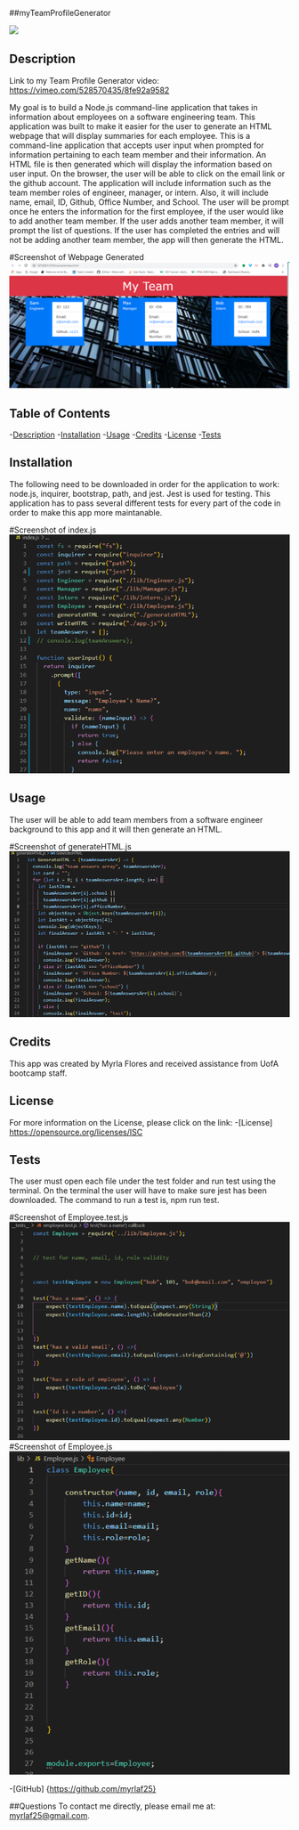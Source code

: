 
##myTeamProfileGenerator



<img src="https://img.shields.io/badge/License-ISC-blue.svg"></img>

## Description

Link to my Team Profile Generator video: https://vimeo.com/528570435/8fe92a9582 

My goal is to build a Node.js command-line application that takes in information about employees on a software engineering team. 
This application was built to make it easier for the user to generate an HTML webpage that will display summaries for each employee. 
This is a command-line application that accepts user input when prompted for information pertaining to each team member and their information. An HTML file is then generated which will display the information based on user input. On the browser, the user will be able to click on the email link or the github account. The application will include information such as the team member roles of engineer, manager, or intern. Also, it will include name, email, ID, Github, Office Number, and School. The user will be prompt once he enters the information for the first employee, if the user would like to add another team member. If the user adds another team member, it will prompt the list of questions. If the user has completed the entries and will not be adding another team member, the app will then generate the HTML. 

#Screenshot of Webpage Generated
<img src="./assets/TPG-webpage.png"   alt="photo holder">


## Table of Contents

-[Description](#description)
-[Installation](#installation)
-[Usage](#usage)
-[Credits](#credits)
-[License](#license)
-[Tests](#tests)


## Installation

The following need to be downloaded in order for the application to work: node.js, inquirer, bootstrap, path, and jest. Jest is used for testing. This application has to pass several different tests for every part of the code in order to make this app more maintanable. 

#Screenshot of index.js 
<img src="./assets/TPG-indexjs.png"   alt="photo holder">


## Usage

The user will be able to add team members from a software engineer background to this app and it will then generate an HTML. 

#Screenshot of generateHTML.js
<img src="./assets/TPG-generatehtml.png"   alt="photo holder">

    
## Credits

This app was created by Myrla Flores and received assistance from UofA bootcamp staff. 


## License

For more information on the License, please click on the link: 
-[License] https://opensource.org/licenses/ISC


## Tests
The user must open each file under the test folder and run test using the terminal. On the terminal the user will have to make sure jest has been downloaded. The command to run a test is, npm run test. 

#Screenshot of Employee.test.js
<img src="./assets/TPG-employeetestjs.png"   alt="photo holder">
#Screenshot of Employee.js
<img src="./assets/TPG-employeejs.png"   alt="photo holder">


-[GitHub] {https://github.com/myrlaf25}

##Questions
To contact me directly, please email me at: myrlaf25@gmail.com.

